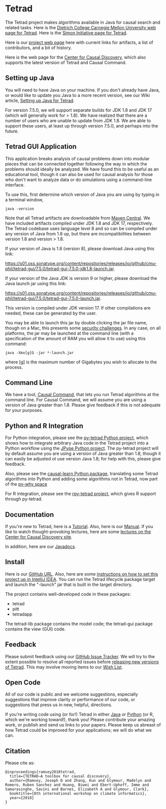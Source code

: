 # Tetrad

The Tetrad project makes algorithms available in Java for causal search and related tasks. Here is the [Dietrich College Carnegie Mellon University web page for Tetrad](https://www.cmu.edu/dietrich/news/news-stories/2020/august/tetrad-sail.html).
Here is the [Simon Initiative page for Tetrad](https://www.cmu.edu/simon/open-simon/toolkit/tools/learning-tools/tetrad.html).

Here is our [project web page](https://sites.google.com/view/tetradcausal) here with current links for artifacts, a list of contributors, and a bit of history.

Here is the web page for the [Center for Causal Discovery](https://www.ccd.pitt.edu/), which also supports the latest version of Tetrad and Causal Command.

## Setting up Java

You will need to have Java on your machine. If you don't already have Java, or would like to update you Java to a more recent version, see our Wiki
article, [Setting up Java for Tetrad](https://github.com/cmu-phil/tetrad/wiki/Setting-up-Java-for-Tetrad).

For version 7.5.0, we will support separate builds for JDK 1.8 and JDK 17 (which will generally work for > 1.8). We have realized that there are a number of users who are unable to update from JDK 1.8. We are able to support these users, at least up through version 7.5.0, and perhaps into the future.

## Tetrad GUI Application

This application breaks analysis of causal problems down into modular pieces that can be connected together following the way in which the problems should ideally be analyzed. We have found this to be useful as an educational tool, though it can also be used for causal analysis for those who don't want to analyze data or do simulations using a command-line interface.

To use this, first determine which version of Java you are using by typing in a terminal window,

```
java -version
```

Note that all Tetrad artifacts are downloadable from [Maven Central](https://s01.oss.sonatype.org/content/repositories/releases/io/github/cmu-phil/tetrad-gui/).
We have included artifacts compiled under JDK 1.8 and JDK 17, respectively. The Tetrad codebase uses language level 8 and so can be compiled under any version of Java from 1.8 up, but there are incompatibilities between version 1.8 and version > 1.8.

If your version of Java is 1.8 (version 8), please download Java using this link:

https://s01.oss.sonatype.org/content/repositories/releases/io/github/cmu-phil/tetrad-gui/7.5.0/tetrad-gui-7.5.0-jdk1.8-launch.jar.

If your version of the Java JDK is version 9 or higher, please download the Java launch jar using this link:

https://s01.oss.sonatype.org/content/repositories/releases/io/github/cmu-phil/tetrad-gui/7.5.0/tetrad-gui-7.5.0-launch.jar.

This version is compiled under JDK version 17. If other compilations are needed, these can be generated by the user.

You may be able to launch this jar by double clicking the jar file name, though on a Mac, this presents some [security challenges](https://github.com/cmu-phil/tetrad/wiki/Dealing-with-Tetrad-on-a-Mac:--Security-Issues). In any case, on all platforms, the jar may be launched at the command line (with a specification of the amount of RAM you will allow it to use) using this command:

```
java -Xmx[g]G -jar *-launch.jar
```

where [g] is the maximum number of Gigabytes you wish to allocate to the process.

## Command Line

We have a tool, [Causal Command](https://github.com/bd2kccd/causal-cmd), that lets you run Tetrad algorithms at the command line. For Causal Command, we will assume you are using a version of Java greater than 1.8. Please give feedback if this is not adequate for your purposes.

## Python and R Integration

For Python integration, please see the [py-tetrad Python project](https://github.com/cmu-phil/py-tetrad), which shows how to integrate arbitrary Java code in the Tetrad project into a Python workflow using the [JPype Python project](https://jpype.readthedocs.io/en/latest/). The py-tetrad project will by default assume you are using a version of Java greater than 1.8, though it can easily be adjusted ot use version Java 1.8; for help with this, please give feedback.

Also, please see the [causal-learn Python package](https://causal-learn.readthedocs.io/en/latest/), translating some Tetrad algorithms into Python and adding some algorithms not in Tetrad, now part of the [py-why space](https://github.com/py-why)

For R integration, please see the [rpy-tetrad project](https://github.com/cmu-phil/py-tetrad/blob/main/pytetrad/R/), which gives R support through py-tetrad.

## Documentation

If you're new to Tetrad, here is a [Tutorial](https://rawgit.com/cmu-phil/tetrad/development/tetrad-gui/src/main/resources/resources/javahelp/manual/tetrad_tutorial.html). Also, here is
our [Manual](https://htmlpreview.github.io/?https:///github.com/cmu-phil/tetrad/blob/development/docs/manual/index.html). If you like to watch thought-provoking lectures, here are some [lectures on the Center for Causal Discovery site](https://www.ccd.pitt.edu/video-tutorials/).

In addition, here are our [Javadocs](https://www.phil.cmu.edu/tetrad-javadocs/7.5.0).

## Install

Here is our [GitHub URL](https://github.com/cmu-phil/tetrad). Also, here are some [instructions on how to set this project up in IntelliJ IDEA](https://github.com/cmu-phil/tetrad/wiki/Setting-up-Tetrad-in-IntelliJ-IDEA). You can run the Tetrad lifecycle package target and launch the "-launch" jar that is built in the target directory.

The project contains well-developed code in these packages:

* tetrad
* pitt
* tetradapp

The tetrad-lib package contains the model code; the tetrad-gui package contains the view (GUI) code.

## Feedback

Please submit feedback using our [GitHub Issue Tracker](https://github.com/cmu-phil/tetrad/issues). We will try to the extent possible to resolve all reported issues before [releasing new versions of Tetrad](https://github.com/cmu-phil/tetrad/releases). This may involve moving items to our [Wish List](https://github.com/cmu-phil/tetrad/wiki/Current-Wish-List).

## Open Code

All of our code is public and we welcome suggestions, especially suggestions that improve clarity or performance of our code, or suggestions that press us in new, helpful, directions.

If you're writing code using (or for!) Tetrad in either [Java](https://github.com/cmu-phil/tetrad) or [Python](https://github.com/cmu-phil/py-tetrad) (or R, which we're working toward!), thank you! Please contribute your amazing work, or publish and send us links to your papers. Please keep us abreast of how Tetrad could be improved for your applications; we will do what we can.

## Citation

Please cite as:

```
@inproceedings{ramsey2018tetrad,
  title={TETRAD—A toolbox for causal discovery},
  author={Ramsey, Joseph D and Zhang, Kun and Glymour, Madelyn and Romero, Ruben Sanchez and Huang, Biwei and Ebert-Uphoff, Imme and Samarasinghe, Savini and Barnes, Elizabeth A and Glymour, Clark},
  booktitle={8th international workshop on climate informatics},
  year={2018}
}
```
